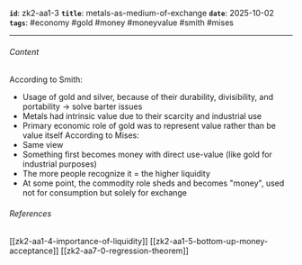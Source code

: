 **`id`**: zk2-aa1-3
**`title`**: metals-as-medium-of-exchange
**`date`**: 2025-10-02
**`tags`**: #economy #gold #money #moneyvalue #smith #mises

---

###### Content

According to Smith:

-   Usage of gold and silver, because of their durability, divisibility, and portability -> solve barter issues
-   Metals had intrinsic value due to their scarcity and industrial use
-   Primary economic role of gold was to represent value rather than be value itself
    According to Mises:
-   Same view
-   Something first becomes money with direct use-value (like gold for industrial purposes)
-   The more people recognize it = the higher liquidity
-   At some point, the commodity role sheds and becomes "money", used not for consumption but solely for exchange

###### References

[[zk2-aa1-4-importance-of-liquidity]]
[[zk2-aa1-5-bottom-up-money-acceptance]]
[[zk2-aa7-0-regression-theorem]]
